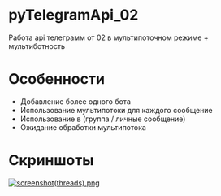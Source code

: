 # pyTelegramApi_02
Работа api телеграмм от 02 в мультипоточном режиме + мультиботность

# Особенности
+ Добавление более одного бота
+ Использование мультипотоки для каждого сообщение
+ Использование в (группа / личные сообщение)
+ Ожидание обработки мультипотока

# Скриншоты
[![screenshot(threads).png](https://i.postimg.cc/VLCqTx20/screenshot.jpg)](https://postimg.cc/w79RRGq9)
